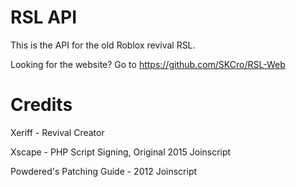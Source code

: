 # RSL API
This is the API for the old Roblox revival RSL.

Looking for the website? Go to https://github.com/SKCro/RSL-Web
# Credits
Xeriff - Revival Creator

Xscape - PHP Script Signing, Original 2015 Joinscript

Powdered's Patching Guide - 2012 Joinscript
